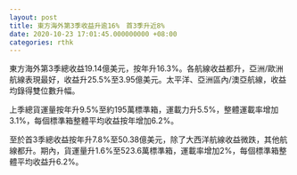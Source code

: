 ```yaml
---
layout: post
title: 東方海外第3季收益升逾16%　首3季升近8%
date: 2020-10-23 17:01:45.000000000 +08:00
categories: rthk
---
```


東方海外第3季總收益19.14億美元，按年升16.3%。各航線收益都升，亞洲/歐洲航線表現最好，收益升25.5%至3.95億美元。太平洋、亞洲區內/澳亞航線，收益均錄得雙位數升幅。

上季總貨運量按年升9.5%至約195萬標準箱，運載力升5.5%，整體運載率增加3.1%，每個標準箱整體平均收益按年增加6.2%。

至於首3季總收益按年升7.8%至50.38億美元，除了大西洋航線收益微跌，其他航線都升。期內，貨運量升1.6%至523.6萬標準箱，運載率增加2%，每個標準箱整體平均收益升6.2%。
